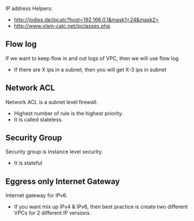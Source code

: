 IP address Helpers:

*  http://jodies.de/ipcalc?host=192.168.0.1&mask1=24&mask2=
* http://www.vlsm-calc.net/ipclasses.php

## Flow log
If we want to keep flow in and out logs of VPC, then we will use flow log

* If there are X ips in a subnet, then you will get X-3 ips in subnet

## Network ACL
Network ACL is a subnet level firewall.

* Highest number of rule is the highest priority.
* It is called stateless.

## Security Group
Security group is instance level security.

* It is stateful

## Eggress only Internet Gateway
Internet gateway for IPv6.


* If you want mix up IPv4 & IPv6, then best practice is create two different VPCs for 2 different IP versions.